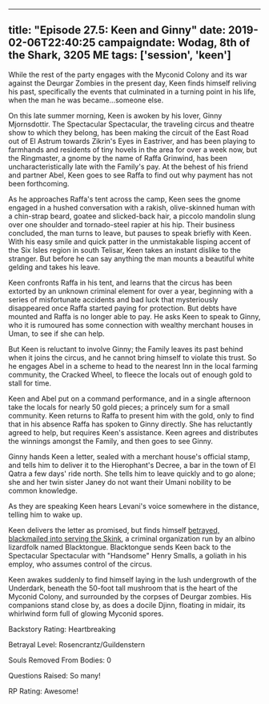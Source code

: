 
---
title: "Episode 27.5: Keen and Ginny"
date: 2019-02-06T22:40:25
campaigndate: Wodag, 8th of the Shark, 3205 ME
tags: ['session', 'keen']
---

While the rest of the party engages with the Myconid Colony and its war against the Deurgar Zombies in the present day, Keen finds himself reliving his past, specifically the events that culminated in a turning point in his life, when the man he was became...someone else.

On this late summer morning, Keen is awoken by his lover, Ginny Mjornsdottir. The Spectacular Spectacular, the traveling circus and theatre show to which they belong, has been making the circuit of the East Road out of El Astrum towards Zikrin's Eyes in Eastriver, and has been playing to farmhands and residents of tiny hovels in the area for over a week now, but the Ringmaster, a gnome by the name of Raffa Grinwind, has been uncharacteristically late with the Family's pay. At the behest of his friend and partner Abel, Keen goes to see Raffa to find out why payment has not been forthcoming.

As he approaches Raffa's tent across the camp, Keen sees the gnome engaged in a hushed conversation with a rakish, olive-skinned human with a chin-strap beard, goatee and slicked-back hair, a piccolo mandolin slung over one shoulder and tornado-steel rapier at his hip.  Their business concluded, the man turns to leave, but pauses to speak briefly with Keen. With his easy smile and quick patter in the unmistakable lisping accent of the Six Isles region in south Telisar, Keen takes an instant dislike to the stranger. But before he can say anything the man mounts a beautiful white gelding and takes his leave.

Keen confronts Raffa in his tent, and learns that the circus has been extorted by an unknown criminal element for over a year, beginning with a series of misfortunate accidents and bad luck that mysteriously disappeared once Raffa started paying for protection. But debts have mounted and Raffa is no longer able to pay. He asks Keen to speak to Ginny, who it is rumoured has some connection with wealthy merchant houses in Uman, to see if she can help.

But Keen is reluctant to involve Ginny; the Family leaves its past behind when it joins the circus, and he cannot bring himself to violate this trust. So he engages Abel in a scheme to head to the nearest Inn in the local farming community, the Cracked Wheel, to fleece the locals out of enough gold to stall for time.

Keen and Abel put on a command performance, and in a single afternoon take the locals for nearly 50 gold pieces; a princely sum for a small community. Keen returns to Raffa to present him with the gold, only to find that in his absence Raffa has spoken to Ginny directly. She has reluctantly agreed to help, but requires Keen's assistance. Keen agrees and distributes the winnings amongst the Family, and then goes to see Ginny.

Ginny hands Keen a letter, sealed with a merchant house's official stamp, and tells him to deliver it to the Hierophant's Decree, a bar in the town of El Qatra a few days' ride north. She tells him to leave quickly and to go alone; she and her twin sister Janey do not want their Umani nobility to be common knowledge.

As they are speaking Keen hears Levani's voice somewhere in the distance, telling him to wake up.

Keen delivers the letter as promised, but finds himself <a href='{{< ref "ginnys_letter" >}}'>betrayed, blackmailed into serving the Skink</a>, a criminal organization run by an albino lizardfolk named Blacktongue. Blacktongue sends Keen back to the Spectacular Spectacular with "Handsome" Henry Smalls, a goliath in his employ, who assumes control of the circus.

Keen awakes suddenly to find himself laying in the lush undergrowth of the Underdark, beneath the 50-foot tall mushroom that is the heart of the Myconid Colony, and surrounded by the corpses of Deurgar zombies. His companions stand close by, as does a docile Djinn, floating in midair, its whirlwind form full of glowing Myconid spores.


Backstory Rating: Heartbreaking

Betrayal Level: Rosencrantz/Guildenstern

Souls Removed From Bodies: 0

Questions Raised: So many!

RP Rating: Awesome!

